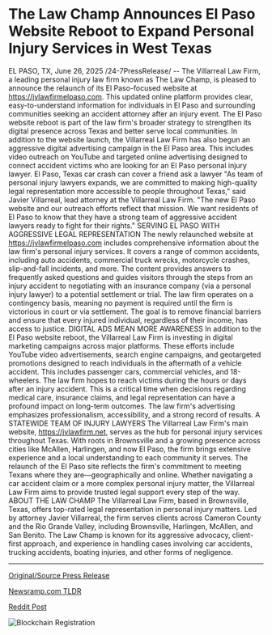 # The Law Champ Announces El Paso Website Reboot to Expand Personal Injury Services in West Texas

EL PASO, TX, June 26, 2025 /24-7PressRelease/ -- The Villarreal Law Firm, a leading personal injury law firm known as The Law Champ, is pleased to announce the relaunch of its El Paso-focused website at https://jvlawfirmelpaso.com. This updated online platform provides clear, easy-to-understand information for individuals in El Paso and surrounding communities seeking an accident attorney after an injury event.  The El Paso website reboot is part of the law firm's broader strategy to strengthen its digital presence across Texas and better serve local communities. In addition to the website launch, the Villarreal Law Firm has also begun an aggressive digital advertising campaign in the El Paso area. This includes video outreach on YouTube and targeted online advertising designed to connect accident victims who are looking for an El Paso personal injury lawyer.  El Paso, Texas car crash can cover a friend ask a lawyer "As team of personal injury lawyers expands, we are committed to making high-quality legal representation more accessible to people throughout Texas," said Javier Villarreal, lead attorney at the Villarreal Law Firm. "The new El Paso website and our outreach efforts reflect that mission. We want residents of El Paso to know that they have a strong team of aggressive accident lawyers ready to fight for their rights."  SERVING EL PASO WITH AGGRESSIVE LEGAL REPRESENTATION  The newly relaunched website at https://jvlawfirmelpaso.com includes comprehensive information about the law firm's personal injury services. It covers a range of common accidents, including auto accidents, commercial truck wrecks, motorcycle crashes, slip-and-fall incidents, and more. The content provides answers to frequently asked questions and guides visitors through the steps from an injury accident to negotiating with an insurance company (via a personal injury lawyer) to a potential settlement or trial. The law firm operates on a contingency basis, meaning no payment is required until the firm is victorious in court or via settlement.  The goal is to remove financial barriers and ensure that every injured individual, regardless of their income, has access to justice.  DIGITAL ADS MEAN MORE AWARENESS  In addition to the El Paso website reboot, the Villarreal Law Firm is investing in digital marketing campaigns across major platforms. These efforts include YouTube video advertisements, search engine campaigns, and geotargeted promotions designed to reach individuals in the aftermath of a vehicle accident. This includes passenger cars, commercial vehicles, and 18-wheelers.  The law firm hopes to reach victims during the hours or days after an injury accident. This is a critical time when decisions regarding medical care, insurance claims, and legal representation can have a profound impact on long-term outcomes. The law firm's advertising emphasizes professionalism, accessibility, and a strong record of results.  A STATEWIDE TEAM OF INJURY LAWYERS  The Villarreal Law Firm's main website, https://jvlawfirm.net, serves as the hub for personal injury services throughout Texas. With roots in Brownsville and a growing presence across cities like McAllen, Harlingen, and now El Paso, the firm brings extensive experience and a local understanding to each community it serves.  The relaunch of the El Paso site reflects the firm's commitment to meeting Texans where they are—geographically and online. Whether navigating a car accident claim or a more complex personal injury matter, the Villarreal Law Firm aims to provide trusted legal support every step of the way.  ABOUT THE LAW CHAMP  The Villarreal Law Firm, based in Brownsville, Texas, offers top-rated legal representation in personal injury matters. Led by attorney Javier Villarreal, the firm serves clients across Cameron County and the Rio Grande Valley, including Brownsville, Harlingen, McAllen, and San Benito. The Law Champ is known for its aggressive advocacy, client-first approach, and experience in handling cases involving car accidents, trucking accidents, boating injuries, and other forms of negligence. 

---

[Original/Source Press Release](https://www.24-7pressrelease.com/press-release/524222/the-law-champ-announces-el-paso-website-reboot-to-expand-personal-injury-services-in-west-texas)
                    

[Newsramp.com TLDR](https://newsramp.com/curated-news/villarreal-law-firm-relaunches-el-paso-website-to-aid-accident-victims/9207fd6e99c4033d008f19418969baf4) 

 



[Reddit Post](https://www.reddit.com/r/MarketingNewsramp/comments/1lktsoc/villarreal_law_firm_relaunches_el_paso_website_to/) 



![Blockchain Registration](https://cdn.newsramp.app/24-7PressRelease/qrcode/256/26/odorpXuL.webp)